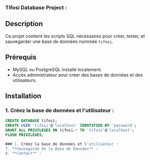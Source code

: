 ### **Tifosi Database Project :**

## Description
   Ce projet contient les scripts SQL nécessaires pour créer, tester, et sauvegarder une base de données nommée `tifosi`.

## Prérequis
- MySQL ou PostgreSQL installé localement.
- Accès administrateur pour créer des bases de données et des utilisateurs.

## Installation

### 1. Créez la base de données et l'utilisateur :

```sql
CREATE DATABASE tifosi;
CREATE USER 'tifosi'@'localhost' IDENTIFIED BY 'password';
GRANT ALL PRIVILEGES ON tifosi.* TO 'tifosi'@'localhost';
FLUSH PRIVILEGES; 

### 1. Créez la base de données et l'utilisateur :
7. **Sauvegarde de la Base de Données** : 
8. **Contact** : 
